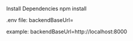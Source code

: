 Install Dependencies
npm install

.env file:
backendBaseUrl=<your backend>

example:
backendBaseUrl=http://localhost:8000
